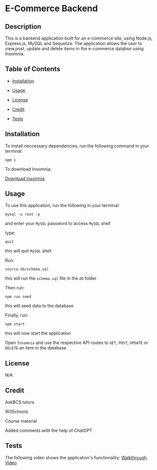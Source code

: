 # E-Commerce Backend

  ## Description

  This is a backend application built for an e-commerce site, using Node.js, Express.js, MySQL and Sequelize. The application allows the user to view,post, update and delete items in the e-commerce databse using Insomnia.


  ## Table of Contents

  * [Installation](#installation)

  * [Usage](#usage)

  * [License](#license)

  * [Credit](#credit)
  
  * [Tests](#tests)
  
  
  ## Installation
  
  To install neccessary dependencies, run the following command in your terminal:
  
  ```
  npm i
  ```

  To download Insomnia:  

 [Download Insomnia](https://insomnia.rest/download)


  ## Usage 

  To use this application, run the following in your terminal:
   ```
   mysql -u root -p 
   ```
   and enter your `MySQL` password to access `MySQL` shell

   type:
   ```
   quit
   ``` 
   this will quit `MySQL` shell

   Run:
   ```
   source db/schema.sql
   ```
   this will run the `schema.sql` file in the `db` folder
   
  Then run:
   ```
   npm run seed 
   ```
  this will seed data to the database

Finally, run:
```
npm start
```
this will now start the application

Open `Insomnia` and use the respective API routes to `GET`, `POST`, `UPDATE` or `DELETE` an item in the database.

  ## License

  N/A

  ## Credit

  AskBCS tutors  

  W3Schools  

  Course material  

  Added comments with the help of ChatGPT


  ## Tests

 The following video shows the application's functionality:
 [Walkthrough Video](https://watch.screencastify.com/v/WAclOMbHCfgJGSpXC6QW)